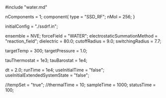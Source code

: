 #include "water.md"

nComponents = 1;
component{
  type = "SSD_RF";
  nMol = 256;
}

initialConfig = "./ssdrf.in";

ensemble = NVE;
forceField = "WATER";
electrostaticSummationMethod = "reaction_field";
dielectric = 80.0;
cutoffRadius = 9.0;
switchingRadius = 7.7;

targetTemp = 300;
targetPressure = 1.0;

tauThermostat = 1e3;
tauBarostat = 1e4;

dt = 2.0;
runTime = 1e4;
useInitialTime = "false";
useInitialExtendedSystemState = "false";

//tempSet = "true";
//thermalTime = 10;
sampleTime = 1000;
statusTime = 100;

